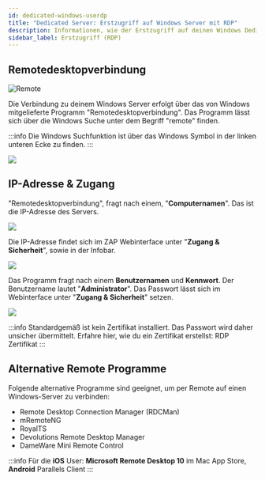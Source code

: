 ```yaml
---
id: dedicated-windows-userdp
title: "Dedicated Server: Erstzugriff auf Windows Server mit RDP"
description: Informationen, wie der Erstzugriff auf deinen Windows Dedicated Server von ZAP-Hosting mit der Remote Desktopverbindung funktioniert - ZAP-Hosting.com Dokumentation
sidebar_label: Erstzugriff (RDP)
---
```


## Remotedesktopverbindung

![Remote](https://screensaver01.zap-hosting.com/index.php/s/zFxwdrndTDwLpnD/preview)


Die Verbindung zu deinem Windows Server erfolgt über das von Windows mitgelieferte Programm "Remotedesktopverbindung".  Das Programm lässt sich über die Windows Suche unter dem Begriff "remote" finden.

:::info
Die Windows Suchfunktion ist über das Windows Symbol in der linken unteren Ecke zu finden.
:::

![](https://screensaver01.zap-hosting.com/index.php/s/zeeqQX7So5Snb7e/preview)

## IP-Adresse & Zugang

"Remotedesktopverbindung", fragt nach einem, "**Computernamen**". Das ist die IP-Adresse des Servers.

![](https://screensaver01.zap-hosting.com/index.php/s/qwKKnmzMqnrRSwy/preview)

Die IP-Adresse findet sich im ZAP Webinterface unter "**Zugang & Sicherheit**", sowie in der Infobar.

![](https://screensaver01.zap-hosting.com/index.php/s/8g2am7BYBFBE7pz/preview)


Das Programm fragt nach einem **Benutzernamen** und **Kennwort**. Der Benutzername lautet "**Administrator**". Das Passwort lässt sich im Webinterface unter "**Zugang & Sicherheit**" setzen.

![](https://screensaver01.zap-hosting.com/index.php/s/L6RxBtN4bM8RMEy/preview)


:::info
Standardgemäß ist kein Zertifikat installiert. Das Passwort wird daher unsicher übermittelt. Erfahre hier, wie du ein Zertifikat erstellst: RDP Zertifikat
:::


## Alternative Remote Programme

Folgende alternative Programme sind geeignet, um per Remote auf einen Windows-Server zu verbinden: 

- Remote Desktop Connection Manager (RDCMan)
- mRemoteNG
- RoyalTS
- Devolutions Remote Desktop Manager
- DameWare Mini Remote Control

:::info
Für die **iOS** User: **Microsoft Remote Desktop 10** im Mac App Store, **Android** Parallels Client
:::

